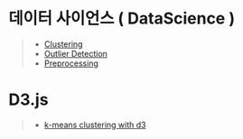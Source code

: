 # 데이터 사이언스 ( DataScience )
> * [ Clustering ](https://yja938882.github.io/data_science/clustering)
> * [ Outlier Detection ](https://github.com/yja938882/yja938882.github.io/blob/master/data_science/outlierdetection.md)
> * [ Preprocessing ](https://yja938882.github.io/data_science/preprocessing)
# D3.js
> * [ k-means clustering with d3 ](https://yja938882.github.io/d3_practice/k_means.html)
